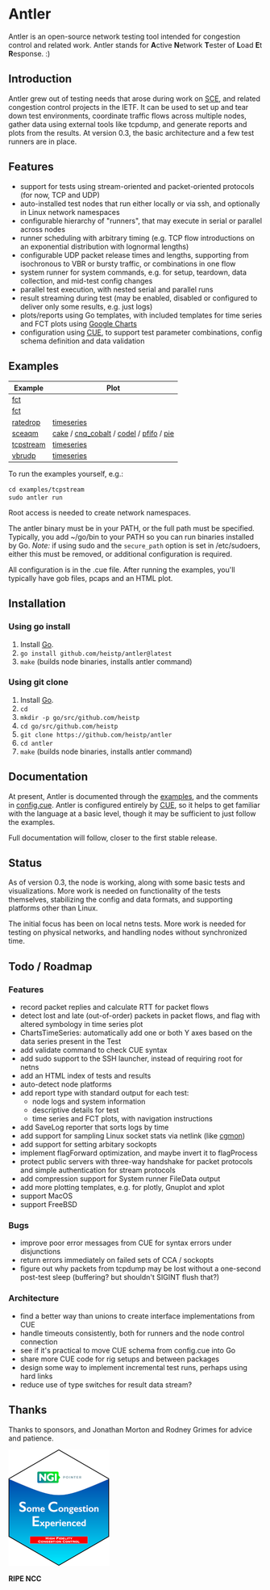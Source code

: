 # Antler

Antler is an open-source network testing tool intended for congestion control
and related work. Antler stands for **A**ctive **N**etwork **T**ester of
**L**oad **E**t **R**esponse. :)

## Introduction

Antler grew out of testing needs that arose during work on
[SCE](https://datatracker.ietf.org/doc/draft-morton-tsvwg-sce/), and related
congestion control projects in the IETF. It can be used to set up and tear down
test environments, coordinate traffic flows across multiple nodes, gather data
using external tools like tcpdump, and generate reports and plots from the
results. At version 0.3, the basic architecture and a few test runners are in
place.

## Features

* support for tests using stream-oriented and packet-oriented protocols (for
  now, TCP and UDP)
* auto-installed test nodes that run either locally or via ssh, and optionally
  in Linux network namespaces
* configurable hierarchy of "runners", that may execute in serial or parallel
  across nodes
* runner scheduling with arbitrary timing (e.g. TCP flow introductions on an
  exponential distribution with lognormal lengths)
* configurable UDP packet release times and lengths, supporting from isochronous
  to VBR or bursty traffic, or combinations in one flow
* system runner for system commands, e.g. for setup, teardown, data collection,
  and mid-test config changes
* parallel test execution, with nested serial and parallel runs
* result streaming during test (may be enabled, disabled or configured to
  deliver only some results, e.g. just logs)
* plots/reports using Go templates, with included templates for time series and
  FCT plots using [Google Charts](https://developers.google.com/chart)
* configuration using [CUE](https://cuelang.org/), to support test parameter
  combinations, config schema definition and data validation

## Examples

| Example                     | Plot            |
| --------------------------- | --------------- |
| [fct](examples/fct/fct.cue) |
[fct](https://www.heistp.net/downloads/antler/examples/fct/fct.html) |
| [ratedrop](examples/ratedrop/ratedrop.cue) | [timeseries](https://www.heistp.net/downloads/antler/examples/ratedrop/ratedrop.html) |
| [sceaqm](examples/sceaqm/sceaqm.cue) | [cake](https://www.heistp.net/downloads/antler/examples/sceaqm/cake_timeseries.html) / [cnq_cobalt](https://www.heistp.net/downloads/antler/examples/sceaqm/cnq_cobalt_timeseries.html) / [codel](https://www.heistp.net/downloads/antler/examples/sceaqm/codel_timeseries.html) / [pfifo](https://www.heistp.net/downloads/antler/examples/sceaqm/pfifo_timeseries.html) / [pie](https://www.heistp.net/downloads/antler/examples/sceaqm/pie_timeseries.html) |
| [tcpstream](examples/tcpstream/tcpstream.cue) | [timeseries](https://www.heistp.net/downloads/antler/examples/tcpstream/tcpstream.html) |
| [vbrudp](examples/vbrudp/vbrudp.cue) | [timeseries](https://www.heistp.net/downloads/antler/examples/vbrudp/vbrudp.html) |

To run the examples yourself, e.g.:
```
cd examples/tcpstream
sudo antler run
```

Root access is needed to create network namespaces.

The antler binary must be in your PATH, or the full path must be specified.
Typically, you add ~/go/bin to your PATH so you can run binaries installed by
Go. *Note:* if using sudo and the `secure_path` option is set in /etc/sudoers,
either this must be removed, or additional configuration is required.

All configuration is in the .cue file. After running the examples, you'll 
typically have gob files, pcaps and an HTML plot.

## Installation

### Using go install

1. Install [Go](https://go.dev/).
2. `go install github.com/heistp/antler@latest`
3. `make` (builds node binaries, installs antler command)

### Using git clone

1. Install [Go](https://go.dev/).
2. `cd`
3. `mkdir -p go/src/github.com/heistp`
4. `cd go/src/github.com/heistp`
5. `git clone https://github.com/heistp/antler`
6. `cd antler`
7. `make` (builds node binaries, installs antler command)

## Documentation

At present, Antler is documented through the [examples](examples), and the
comments in [config.cue](config.cue). Antler is configured entirely by
[CUE](https://cuelang.org/), so it helps to get familiar with the language
at a basic level, though it may be sufficient to just follow the examples.

Full documentation will follow, closer to the first stable release.

## Status

As of version 0.3, the node is working, along with some basic tests and
visualizations. More work is needed on functionality of the tests themselves,
stabilizing the config and data formats, and supporting platforms other than
Linux.

The initial focus has been on local netns tests. More work is needed for testing
on physical networks, and handling nodes without synchronized time.

## Todo / Roadmap

### Features

- record packet replies and calculate RTT for packet flows
- detect lost and late (out-of-order) packets in packet flows, and flag with
  altered symbology in time series plot
- ChartsTimeSeries: automatically add one or both Y axes based on the data
  series present in the Test
- add validate command to check CUE syntax
- add sudo support to the SSH launcher, instead of requiring root for netns
- add an HTML index of tests and results
- auto-detect node platforms
- add report type with standard output for each test:
  - node logs and system information
  - descriptive details for test
  - time series and FCT plots, with navigation instructions
- add SaveLog reporter that sorts logs by time
- add support for sampling Linux socket stats via netlink
  (like [cgmon](https://github.com/heistp/cgmon))
- add support for setting arbitary sockopts
- implement flagForward optimization, and maybe invert it to flagProcess
- protect public servers with three-way handshake for packet protocols and
  simple authentication for stream protocols
- add compression support for System runner FileData output
- add more plotting templates, e.g. for plotly, Gnuplot and xplot
- support MacOS
- support FreeBSD

### Bugs

- improve poor error messages from CUE for syntax errors under disjunctions
- return errors immediately on failed sets of CCA / sockopts
- figure out why packets from tcpdump may be lost without a one-second
  post-test sleep (buffering? but shouldn't SIGINT flush that?)

### Architecture

- find a better way than unions to create interface implementations from CUE
- handle timeouts consistently, both for runners and the node control connection
- see if it's practical to move CUE schema from config.cue into Go
- share more CUE code for rig setups and between packages
- design some way to implement incremental test runs, perhaps using hard links
- reduce use of type switches for result data stream?

## Thanks

Thanks to sponsors, and Jonathan Morton and Rodney Grimes for advice and
patience.

![NGI SCE Sticker](/doc/img/ngi-sce-sticker-200x230.png "NGI SCE Sticker")

**RIPE NCC**
